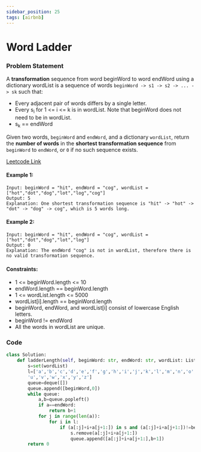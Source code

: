 ```yaml
---
sidebar_position: 25
tags: [airbnb]
---
```


# Word Ladder

### Problem Statement

A **transformation** sequence from word beginWord to word endWord using a dictionary wordList is a sequence of words `beginWord -> s1 -> s2 -> ... -> sk` such that:

- Every adjacent pair of words differs by a single letter.
- Every s<sub>i</sub> for 1 <= i <= k is in wordList. Note that beginWord does not need to be in wordList.
- s<sub>k</sub> == endWord

Given two words, `beginWord` and `endWord`, and a dictionary `wordList`, return the **number of words** in the **shortest transformation sequence** from `beginWord` to `endWord`, or `0` if no such sequence exists.

[Leetcode Link](https://leetcode.com/problems/word-ladder/)

#### Example 1:

```
Input: beginWord = "hit", endWord = "cog", wordList = ["hot","dot","dog","lot","log","cog"]
Output: 5
Explanation: One shortest transformation sequence is "hit" -> "hot" -> "dot" -> "dog" -> cog", which is 5 words long.
```

#### Example 2:

```
Input: beginWord = "hit", endWord = "cog", wordList = ["hot","dot","dog","lot","log"]
Output: 0
Explanation: The endWord "cog" is not in wordList, therefore there is no valid transformation sequence.
```

#### Constraints:

- 1 <= beginWord.length <= 10
- endWord.length == beginWord.length
- 1 <= wordList.length <= 5000
- wordList[i].length == beginWord.length
- beginWord, endWord, and wordList[i] consist of lowercase English letters.
- beginWord != endWord
- All the words in wordList are unique.

### Code

```python title="Python"
class Solution:
    def ladderLength(self, beginWord: str, endWord: str, wordList: List[str]) -> int:
        s=set(wordList)
        l=['a','b','c','d','e','f','g','h','i','j','k','l','m','n','o','p','q','r','s','t',
        'u','v','w','x','y','z']
        queue=deque([])
        queue.append([beginWord,0])
        while queue:
            a,b=queue.popleft()
            if a==endWord:
                return b+1
            for j in range(len(a)):
                for i in l:
                    if (a[:j]+i+a[j+1:]) in s and (a[:j]+i+a[j+1:])!=beginWord:
                        s.remove(a[:j]+i+a[j+1:])
                        queue.append([a[:j]+i+a[j+1:],b+1])
        return 0

```

